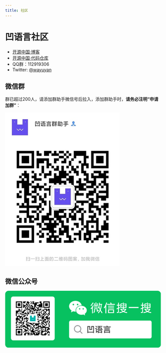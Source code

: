 ```yaml
---
title: 社区
---
```


# 凹语言社区

- [开源中国·博客](https://my.oschina.net/walang)
- [开源中国·代码仓库](https://gitee.com/wa-lang/wa)
- QQ群：112919306
- Twitter: [@wayuyan](https://twitter.com/wayuyan)

## 微信群

群已超过200人，请添加群助手微信号后拉入，添加群助手时，**请务必注明“申请加群”**：

![微信群二维码](/wechatgroup.jpg)

## 微信公众号

![微信群二维码](/wechat-dev-wa-lang.png)
